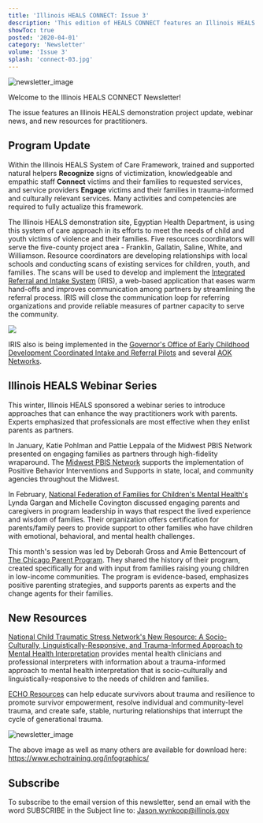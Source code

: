 ```yaml
---
title: 'Illinois HEALS CONNECT: Issue 3'
description: 'This edition of HEALS CONNECT features an Illinois HEALS demonstration project update, webinar news, and new resources for practitioners.'
showToc: true
posted: '2020-04-01'
category: 'Newsletter'
volume: 'Issue 3'
splash: 'connect-03.jpg'
---
```


![newsletter_image](/connect-03.jpg)

Welcome to the Illinois HEALS CONNECT Newsletter!

The issue features an Illinois HEALS demonstration project update, webinar news, and new resources for practitioners.

## Program Update

Within the Illinois HEALS System of Care Framework, trained and supported natural helpers **Recognize** signs of victimization, knowledgeable and empathic staff **Connect** victims and their families to requested services, and service providers **Engage** victims and their families in trauma-informed and culturally relevant services. Many activities and competencies are required to fully actualize this framework.

The Illinois HEALS demonstration site, Egyptian Health Department, is using this system of care approach in its efforts to meet the needs of child and youth victims of violence and their families. Five resources coordinators will serve the five-county project area - Franklin, Gallatin, Saline, White, and Williamson. Resource coordinators are developing relationships with local schools and conducting scans of existing services for children, youth, and families. The scans will be used to develop and implement the [Integrated Referral and Intake System](https://connectwithiris.org/) (IRIS), a web-based application that eases warm hand-offs and improves communication among partners by streamlining the referral process. IRIS will close the communication loop for referring organizations and provide reliable measures of partner capacity to serve the community.

<div class="text-center mb-10">

<img src="/connect-03-iris.png" style="max-width: 500px !important">

</div>

IRIS also is being implemented in the [Governor's Office of Early Childhood Development Coordinated Intake and Referral Pilots](http://igrowillinois.org/) and several [AOK Networks](http://www.aoknetworks.org/illinois/).

## Illinois HEALS Webinar Series

This winter, Illinois HEALS sponsored a webinar series to introduce approaches that can enhance the way practitioners work with parents. Experts emphasized that professionals are most effective when they enlist parents as partners.

In January, Katie Pohlman and Pattie Leppala of the Midwest PBIS Network presented on engaging families as partners through high-fidelity wraparound. The [Midwest PBIS Network](http://www.midwestpbis.org/materials/wraparound) supports the implementation of Positive Behavior Interventions and Supports in state, local, and community agencies throughout the Midwest.

In February, [National Federation of Families for Children's Mental Health's](https://www.ffcmh.org/) Lynda Gargan and Michelle Covington discussed engaging parents and caregivers in program leadership in ways that respect the lived experience and wisdom of families. Their organization offers certification for parents/family peers to provide support to other families who have children with emotional, behavioral, and mental health challenges.

This month's session was led by Deborah Gross and Amie Bettencourt of [The Chicago Parent Program](http://www.chicagoparentprogram.org/). They shared the history of their program, created specifically for and with input from families raising young children in low-income communities. The program is evidence-based, emphasizes positive parenting strategies, and supports parents as experts and the change agents for their families.

## New Resources

[National Child Traumatic Stress Network's New Resource: A Socio-Culturally, Linguistically-Responsive, and Trauma-Informed Approach to Mental Health Interpretation](https://www.nctsn.org/resources/a-socio-culturally-linguistically-responsive-and-trauma-informed-approach-to-mental-health-interpretation) provides mental health clinicians and professional interpreters with information about a trauma-informed approach to mental health interpretation that is socio-culturally and linguistically-responsive to the needs of children and families.

[ECHO Resources](https://www.echotraining.org/resources/) can help educate survivors about trauma and resilience to promote survivor empowerment, resolve individual and community-level trauma, and create safe, stable, nurturing relationships that interrupt the cycle of generational trauma.

![newsletter_image](/connect-03-trauma.png)

The above image as well as many others are available for download here: https://www.echotraining.org/infographics/

## Subscribe

To subscribe to the email version of this newsletter, send an email with the word SUBSCRIBE in the Subject line to: Jason.wynkoop@illinois.gov
